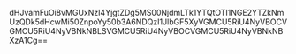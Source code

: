 dHJvamFuOi8vMGUxNzI4YjgtZDg5MS00NjdmLTk1YTQtOTI1NGE2YTZkNmUzQDk5dHcwMi50ZnpoYy50b3A6NDQzI1JlbGF5XyVGMCU5RiU4NyVBOCVGMCU5RiU4NyVBNkNBLSVGMCU5RiU4NyVBOCVGMCU5RiU4NyVBNkNBXzA1Cg==